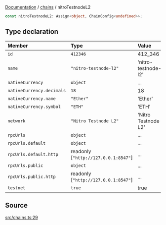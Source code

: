 [Documentation](../../README.md) / [chains](../README.md) / nitroTestnodeL2

```ts
const nitroTestnodeL2: Assign<object, ChainConfig<undefined>>;
```

## Type declaration

| Member                    | Type                                 | Value               |
| :------------------------ | :----------------------------------- | :------------------ |
| `id`                      | `412346`                             | 412_346             |
| `name`                    | `"nitro-testnode-l2"`                | 'nitro-testnode-l2' |
| `nativeCurrency`          | `object`                             | ...                 |
| `nativeCurrency.decimals` | `18`                                 | 18                  |
| `nativeCurrency.name`     | `"Ether"`                            | 'Ether'             |
| `nativeCurrency.symbol`   | `"ETH"`                              | 'ETH'               |
| `network`                 | `"Nitro Testnode L2"`                | 'Nitro Testnode L2' |
| `rpcUrls`                 | `object`                             | ...                 |
| `rpcUrls.default`         | `object`                             | ...                 |
| `rpcUrls.default.http`    | readonly [`"http://127.0.0.1:8547"`] | ...                 |
| `rpcUrls.public`          | `object`                             | ...                 |
| `rpcUrls.public.http`     | readonly [`"http://127.0.0.1:8547"`] | ...                 |
| `testnet`                 | `true`                               | true                |

## Source

[src/chains.ts:29](https://github.com/anegg0/arbitrum-orbit-sdk/blob/8d986d322aefb470a79fa3dc36918f72097df8c1/src/chains.ts#L29)
